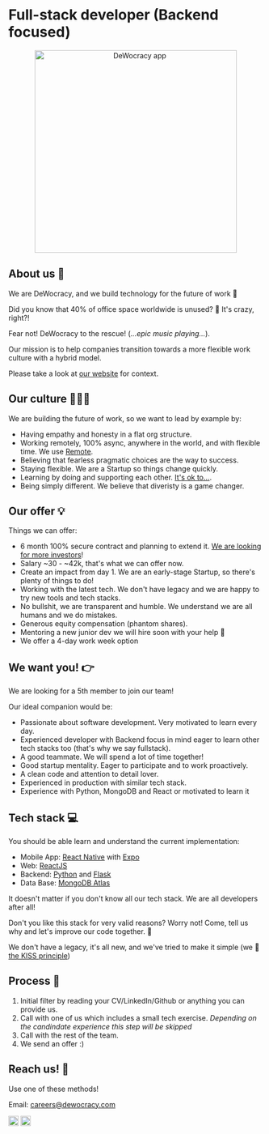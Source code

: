 # Full-stack developer (Backend focused)

<p align="center">
<img src="https://user-images.githubusercontent.com/7198934/171342045-41bb0337-0017-4f3f-99b7-131c42c81061.png" alt="DeWocracy app" width="400"/>
</p>

## About us 💜

We are DeWocracy, and we build technology for the future of work 💫

Did you know that 40% of office space worldwide is unused? 🤯 It's crazy, right?!

Fear not! DeWocracy to the rescue! (_...epic music playing..._).

Our mission is to help companies transition towards a more flexible work culture with a hybrid model.

Please take a look at [our website](https://dewocracy.com) for context.

## Our culture 👩🏽‍🎤

We are building the future of work, so we want to lead by example by:

- Having empathy and honesty in a flat org structure.
- Working remotely, 100% async, anywhere in the world, and with flexible time. We use [Remote](https://remote.com/).
- Believing that fearless pragmatic choices are the way to success.
- Staying flexible. We are a Startup so things change quickly.
- Learning by doing and supporting each other. [It's ok to...](https://govdesign.tumblr.com/post/144909646023/its-ok-to).
- Being simply different. We believe that diveristy is a game changer.

## Our offer 💡

Things we can offer:

- 6 month 100% secure contract and planning to extend it. [We are looking for more investors](https://dewocracy.com/#contact)!
- Salary ~30 - ~42k, that's what we can offer now.
- Create an impact from day 1. We are an early-stage Startup, so there's plenty of things to do!
- Working with the latest tech. We don't have legacy and we are happy to try new tools and tech stacks.
- No bullshit, we are transparent and humble. We understand we are all humans and we do mistakes.
- Generous equity compensation (phantom shares).
- Mentoring a new junior dev we will hire soon with your help 💪
- We offer a 4-day work week option


## We want you! 👉

We are looking for a 5th member to join our team!

Our ideal companion would be:

- Passionate about software development. Very motivated to learn every day.
- Experienced developer with Backend focus in mind eager to learn other tech stacks too (that's why we say fullstack).
- A good teammate. We will spend a lot of time together!
- Good startup mentality. Eager to participate and to work proactively.
- A clean code and attention to detail lover.
- Experienced in production with similar tech stack.
- Experience with Python, MongoDB and React or motivated to learn it


## Tech stack 💻

You should be able learn and understand the current implementation:

- Mobile App: [React Native](https://reactnative.dev/) with [Expo](https://expo.io/)
- Web: [ReactJS](https://reactjs.org/)
- Backend: [Python](https://www.python.org/) and [Flask](https://flask.palletsprojects.com/en/1.1.x/) 
- Data Base: [MongoDB Atlas](https://www.mongodb.com)

It doesn't matter if you don't know all our tech stack. We are all developers after all!

Don't you like this stack for very valid reasons? Worry not! Come, tell us why and let's improve our code together. 🤝

We don't have a legacy, it's all new, and we've tried to make it simple (we 💚 [the KISS principle](https://en.wikipedia.org/wiki/KISS_principle))

## Process 🏁

1. Initial filter by reading your CV/LinkedIn/Github or anything you can provide us.
2. Call with one of us which includes a small tech exercise. _Depending on the candindate experience this step will be skipped_
3. Call with the rest of the team.
4. We send an offer :)

## Reach us! 💌

Use one of these methods!

Email: careers@dewocracy.com

<a href="https://www.linkedin.com/company/dewocracy/" target="_blank"><img src="https://cdn3.iconfinder.com/data/icons/social-media-2169/24/social_media_social_media_logo_likedin-512.png" alt="linkedin" width="20"/></a>  <a href="https://twitter.com/de_wocracy" target="_blank"><img src="https://cdn2.iconfinder.com/data/icons/social-media-2285/512/1_Twitter3_colored_svg-512.png" alt="twitter" width="20"/></a>
